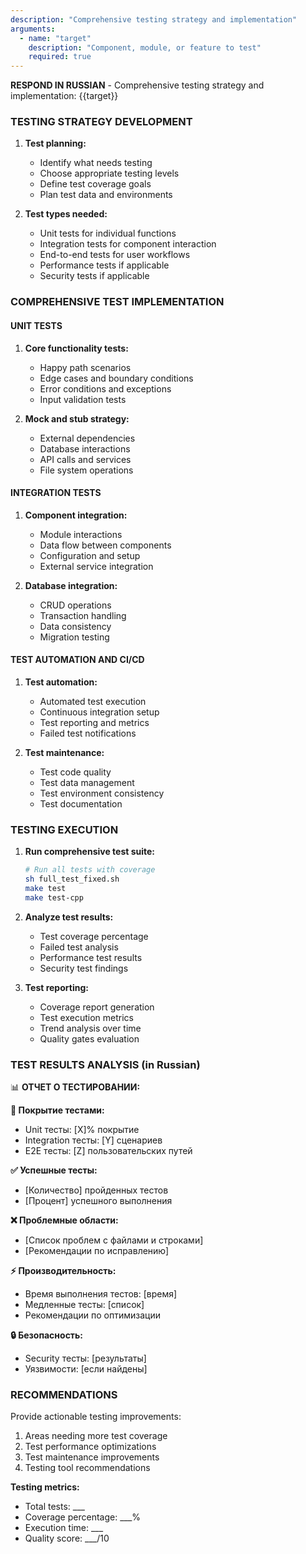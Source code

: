 ```yaml
---
description: "Comprehensive testing strategy and implementation"
arguments:
  - name: "target"
    description: "Component, module, or feature to test"
    required: true
---
```


**RESPOND IN RUSSIAN** - Comprehensive testing strategy and implementation: {{target}}

### TESTING STRATEGY DEVELOPMENT
1. **Test planning:**
   - Identify what needs testing
   - Choose appropriate testing levels
   - Define test coverage goals
   - Plan test data and environments

2. **Test types needed:**
   - Unit tests for individual functions
   - Integration tests for component interaction
   - End-to-end tests for user workflows
   - Performance tests if applicable
   - Security tests if applicable

### COMPREHENSIVE TEST IMPLEMENTATION

#### UNIT TESTS
1. **Core functionality tests:**
   - Happy path scenarios
   - Edge cases and boundary conditions
   - Error conditions and exceptions
   - Input validation tests

2. **Mock and stub strategy:**
   - External dependencies
   - Database interactions
   - API calls and services
   - File system operations

#### INTEGRATION TESTS
1. **Component integration:**
   - Module interactions
   - Data flow between components
   - Configuration and setup
   - External service integration

2. **Database integration:**
   - CRUD operations
   - Transaction handling
   - Data consistency
   - Migration testing

#### TEST AUTOMATION AND CI/CD
1. **Test automation:**
   - Automated test execution
   - Continuous integration setup
   - Test reporting and metrics
   - Failed test notifications

2. **Test maintenance:**
   - Test code quality
   - Test data management
   - Test environment consistency
   - Test documentation

### TESTING EXECUTION
1. **Run comprehensive test suite:**
   ```bash
   # Run all tests with coverage
   sh full_test_fixed.sh
   make test
   make test-cpp
   ```

2. **Analyze test results:**
   - Test coverage percentage
   - Failed test analysis
   - Performance test results
   - Security test findings

3. **Test reporting:**
   - Coverage report generation
   - Test execution metrics
   - Trend analysis over time
   - Quality gates evaluation

### TEST RESULTS ANALYSIS (in Russian)

📊 **ОТЧЕТ О ТЕСТИРОВАНИИ:**

**🧪 Покрытие тестами:**
- Unit тесты: [X]% покрытие
- Integration тесты: [Y] сценариев
- E2E тесты: [Z] пользовательских путей

**✅ Успешные тесты:**
- [Количество] пройденных тестов
- [Процент] успешного выполнения

**❌ Проблемные области:**
- [Список проблем с файлами и строками]
- [Рекомендации по исправлению]

**⚡ Производительность:**
- Время выполнения тестов: [время]
- Медленные тесты: [список]
- Рекомендации по оптимизации

**🔒 Безопасность:**
- Security тесты: [результаты]
- Уязвимости: [если найдены]

### RECOMMENDATIONS
Provide actionable testing improvements:
1. Areas needing more test coverage
2. Test performance optimizations
3. Test maintenance improvements
4. Testing tool recommendations

**Testing metrics:**
- Total tests: ___
- Coverage percentage: ___%
- Execution time: ___
- Quality score: ___/10